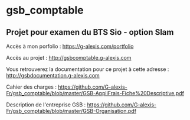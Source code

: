 # gsb_comptable 

## Projet pour examen du BTS Sio - option Slam

Accès à mon porfolio : https://g-alexis.com/portfolio


Accès au projet : http://gsbcomptable.g-alexis.com

Vous retrouverez la documentation pour ce projet à cette adresse : http://gsbdocumentation.g-alexis.com

Cahier des charges : https://github.com/G-alexis-Fr/gsb_comptable/blob/master/GSB-AppliFrais-Fiche%20Descriptive.pdf

Description de l'entreprise GSB : https://github.com/G-alexis-Fr/gsb_comptable/blob/master/GSB-Organisation.pdf
